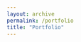 ```yaml
---
layout: archive
permalink: /portfolio
title: "Portfolio"
---
```

<!-- <div class="tiles">
  {% for post in site.posts %}
  	{% include post-grid.html %}
  {% endfor %}
<!-- </div> -->
